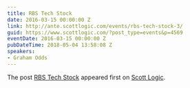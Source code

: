 ```yaml
---
title: RBS Tech Stock
date: 2016-03-15 00:00:00 Z
link: http://ante.scottlogic.com/events/rbs-tech-stock-3/
guid: https://www.scottlogic.com/?post_type=events&p=4569
eventDate: 2016-03-15 00:00:00 Z
pubDateTime: 2018-05-04 13:58:08 Z
speakers:
- Graham Odds
---
```


<p>The post <a rel="nofollow" href="http://ante.scottlogic.com/events/rbs-tech-stock-3/">RBS Tech Stock</a> appeared first on <a rel="nofollow" href="http://ante.scottlogic.com">Scott Logic</a>.</p>